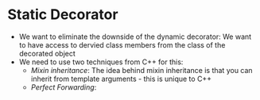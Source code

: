 # Static Decorator
+ We want to eliminate the downside of the dynamic decorator: We want to have access to dervied class members from the class of the decorated object
+ We need to use two techniques from C++ for this:
    - *Mixin inheritance*: The idea behind mixin inheritance is that you can inherit from template arguments - this is unique to C++
    - *Perfect Forwarding*: